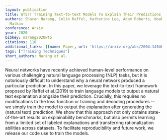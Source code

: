 ```yaml
---
layout: publication
title: WT5?! Training Text-to-text Models To Explain Their Predictions
authors: Sharan Narang, Colin Raffel, Katherine Lee, Adam Roberts, Noah Fiedel, Karishma
  Malkan
conference: Arxiv
year: 2020
bibkey: narang2020wt5
citations: 110
additional_links: [{name: Paper, url: 'https://arxiv.org/abs/2004.14546'}]
tags: ["Training Techniques"]
short_authors: Narang et al.
---
```

Neural networks have recently achieved human-level performance on various
challenging natural language processing (NLP) tasks, but it is notoriously
difficult to understand why a neural network produced a particular prediction.
In this paper, we leverage the text-to-text framework proposed by Raffel et
al.(2019) to train language models to output a natural text explanation
alongside their prediction. Crucially, this requires no modifications to the
loss function or training and decoding procedures -- we simply train the model
to output the explanation after generating the (natural text) prediction. We
show that this approach not only obtains state-of-the-art results on
explainability benchmarks, but also permits learning from a limited set of
labeled explanations and transferring rationalization abilities across
datasets. To facilitate reproducibility and future work, we release our code
use to train the models.